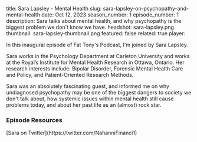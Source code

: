 title: Sara Lapsley - Mental Health
slug: sara-lapsley-on-psychopathy-and-mental-health
date: Oct 12, 2023
season_number: 1
episode_number: 1
description: Sara talks about mental health, and why psychopathy is the biggest problem we don't know we have.
headshot: sara-lapsley.png
thumbnail: sara-lapsley-thumbnail.png
featured: false
related: true
player: <div id='buzzsprout-small-player-artist-sara-lapsley-2'></div><script type='text/javascript' charset='utf-8' src='https://www.buzzsprout.com/2229227.js?artist=Sara+Lapsley+2&container_id=buzzsprout-small-player-artist-sara-lapsley-2&player=small'></script>

In this inaugural episode of Fat Tony's Podcast, I'm joined by Sara Lapsley.

Sara works in the Psychology Department at Carleton University and works at the Royal’s Institute for Mental Health Research in Ottawa, Ontario. Her research interests include: Bipolar Disorder, Forensic Mental Health Care and Policy, and Patient-Oriented Research Methods.

Sara was an absolutely fascinating guest, and informed me on why undiagnosed psychopathy may be one of the biggest dangers to society we don't talk about, how systemic issues within mental health still cause problems today, and about her past life as an (almost) rock star.

<h3 class="tilt-neon white mt-5 mb-3">Episode Resources</h3>
[Sara on Twitter](https://twitter.com/NahanniFinanci1)  
